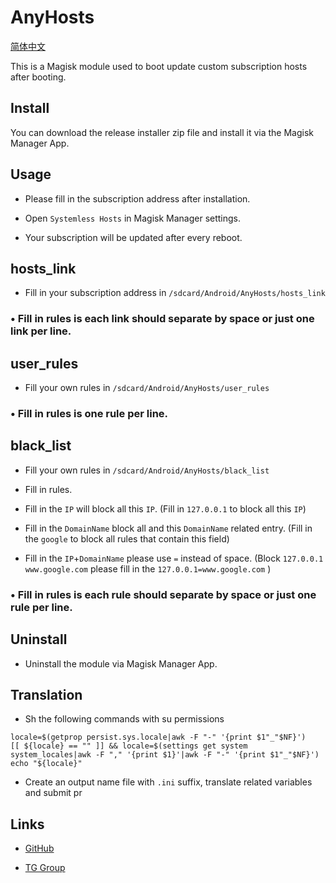 # AnyHosts

[简体中文](<https://github.com/E7KMbb/AnyHosts/blob/master/README_zh.md>)

This is a Magisk module used to boot update custom subscription hosts after booting.

## Install

You can download the release installer zip file and install it via the Magisk Manager App.

## Usage

* Please fill in the subscription address after installation.

* Open `Systemless Hosts` in Magisk Manager settings.

* Your subscription will be updated after every reboot.

## hosts_link

* Fill in your subscription address in `/sdcard/Android/AnyHosts/hosts_link`

### • Fill in rules is each link should separate by space or just one link per line.

## user_rules

* Fill your own rules in `/sdcard/Android/AnyHosts/user_rules`

### • Fill in rules is one rule per line.

## black_list

* Fill your own rules in `/sdcard/Android/AnyHosts/black_list`

* Fill in rules.

* Fill in the `IP` will block all this `IP`. (Fill in `127.0.0.1` to block all this `IP`)

* Fill in the `DomainName` block all and this `DomainName` related entry. (Fill in the `google` to block all rules that contain this field)

* Fill in the `IP`+`DomainName` please use `=` instead of space. (Block `127.0.0.1 www.google.com` please fill in the `127.0.0.1=www.google.com` )

### • Fill in rules is each rule should separate by space or just one rule per line.

## Uninstall

* Uninstall the module via Magisk Manager App.

## Translation

* Sh the following commands with su permissions 
```
locale=$(getprop persist.sys.locale|awk -F "-" '{print $1"_"$NF}')
[[ ${locale} == "" ]] && locale=$(settings get system system_locales|awk -F "," '{print $1}'|awk -F "-" '{print $1"_"$NF}')
echo "${locale}"
```
* Create an output name file with `.ini` suffix, translate related variables and submit pr

## Links
* [GitHub](https://github.com/E7KMbb/AnyHosts)

* [TG Group](https://t.me/aisauceupdate)